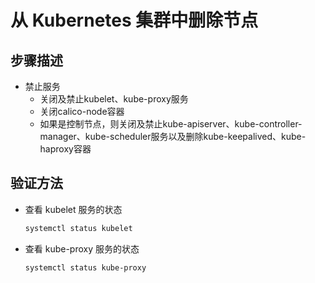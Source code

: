 # 从 Kubernetes 集群中删除节点

## 步骤描述
- 禁止服务
  - 关闭及禁止kubelet、kube-proxy服务
  - 关闭calico-node容器
  - 如果是控制节点，则关闭及禁止kube-apiserver、kube-controller-manager、kube-scheduler服务以及删除kube-keepalived、kube-haproxy容器

## 验证方法

- 查看 kubelet 服务的状态

  ```sh
  systemctl status kubelet
  ```

- 查看 kube-proxy 服务的状态

  ```sh
  systemctl status kube-proxy
  ```
